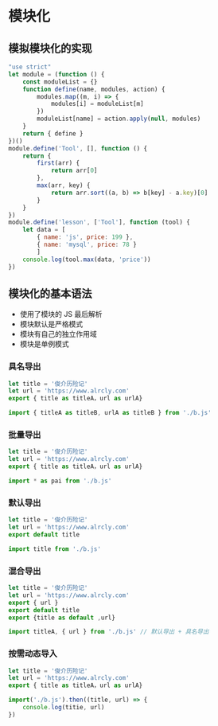 # 模块化

## 模拟模块化的实现

```javascript
"use strict"
let module = (function () {
    const moduleList = {}
    function define(name, modules, action) {
        modules.map((m, i) => {
            modules[i] = moduleList[m]
        })
        moduleList[name] = action.apply(null, modules)
    }
    return { define }
})()
module.define('Tool', [], function () {
    return {
        first(arr) {
            return arr[0]
        },
        max(arr, key) {
            return arr.sort((a, b) => b[key] - a.key)[0]
        }
    }
})
module.define('lesson', ['Tool'], function (tool) {
    let data = [
        { name: 'js', price: 199 },
        { name: 'mysql', price: 78 }
        ]
    console.log(tool.max(data, 'price'))
})
```

## 模块化的基本语法

- 使用了模块的 JS 最后解析
- 模块默认是严格模式
- 模块有自己的独立作用域
- 模块是单例模式

### 具名导出

```javascript
let title = '俊介历险记'
let url = 'https://www.alrcly.com'
export { title as titleA，url as urlA}
```

```javascript
import { titleA as titleB, urlA as titleB } from './b.js'
```

### 批量导出

```javascript
let title = '俊介历险记'
let url = 'https://www.alrcly.com'
export { title as titleA，url as urlA}
```

```javascript
import * as pai from './b.js'
```

### 默认导出

```javascript
let title = '俊介历险记'
let url = 'https://www.alrcly.com'
export default title
```

```javascript
import title from './b.js'
```

### 混合导出

```javascript
let title = '俊介历险记'
let url = 'https://www.alrcly.com'
export { url }
export default title
export {title as default ,url}
```

```javascript
import titleA, { url } from './b.js' // 默认导出 + 具名导出
```

### 按需动态导入

```javascript
let title = '俊介历险记'
let url = 'https://www.alrcly.com'
export { title as titleA，url as urlA}
```

```javascript
import('./b.js').then((title, url) => {
    console.log(titie, url)
})
```
